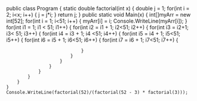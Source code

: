 # 
public class Program
{
	static double factorial(int x)
	{
		double j = 1;
		for(int i = 2; i<x; i++)
		{
			j = j*i;
		}
		return j;
	}
	public static void Main(x)
	{
		int[]myArr = new int[52];
		for(int i = 1; i<51; i++)
		{
			myArr[i] = i;
			Console.WriteLine(myArr[i]);
		}
		for(int i1 = 1; i1 < 51; i1++)
		{
			for(int i2 = i1 + 1; i2<51; i2++)
			{
				for(int i3 = i2+1; i3< 51; i3++)
				{
					for(int i4 = i3 + 1; i4 <51; i4++)
					{
						for(int i5 = i4 + 1; i5<51; i5++)
						{
							for(int i6 = i5 + 1; i6<51; i6++)
							{
								for(int i7 = i6 + 1; i7<51; i7++)
								{
									
								}
							}
						}
					}
				}
			}
		}
	}
	Console.WriteLine(factorial(52)/(factorial(52 - 3) * factorial(3)));
